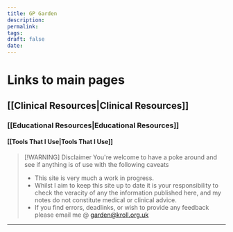 ```yaml
---
title: GP Garden
description: 
permalink: 
tags: 
draft: false
date:
---
```

# Links to main pages

## [[Clinical Resources|Clinical Resources]]

### [[Educational Resources|Educational Resources]]

#### [[Tools That I Use|Tools That I Use]]



> [!WARNING] Disclaimer
> You're welcome to have a poke around and see if anything is of use with the following caveats
> - This site is very much a work in progress.
> - Whilst I aim to keep this site up to date it is your responsibility to check the veracity of any the information published here, and my notes do not constitute medical or clinical advice.
> - If you find errors, deadlinks, or wish to provide any feedback please email me @ garden@kroll.org.uk
--- 










